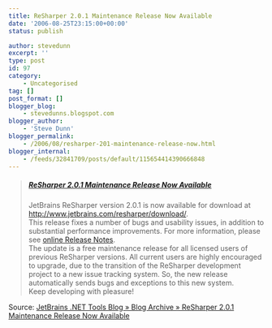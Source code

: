 ```yaml
---
title: ReSharper 2.0.1 Maintenance Release Now Available
date: '2006-08-25T23:15:00+00:00'
status: publish

author: stevedunn
excerpt: ''
type: post
id: 97
category:
    - Uncategorised
tag: []
post_format: []
blogger_blog:
    - stevedunns.blogspot.com
blogger_author:
    - 'Steve Dunn'
blogger_permalink:
    - /2006/08/resharper-201-maintenance-release-now.html
blogger_internal:
    - /feeds/32841709/posts/default/115654414390666848
---
```

> ##### [ReSharper 2.0.1 Maintenance Release Now Available](http://blogs.jetbrains.com/dotnet/2006/08/resharper-201-maintenance-release-now-available/)
> 
> JetBrains ReSharper version 2.0.1 is now available for download at <http://www.jetbrains.com/resharper/download/>.  
> This release fixes a number of bugs and usability issues, in addition to substantial performance improvements. For more information, please see [online Release Notes](http://www.jetbrains.com/resharper/releaseNotes201.html).  
> The update is a free maintenance release for all licensed users of previous ReSharper versions. All current users are highly encouraged to upgrade, due to the transition of the ReSharper development project to a new issue tracking system. So, the new release automatically sends bugs and exceptions to this new system.  
> Keep developing with pleasure!

Source: [JetBrains .NET Tools Blog » Blog Archive » ReSharper 2.0.1 Maintenance Release Now Available](http://blogs.jetbrains.com/dotnet/2006/08/resharper-201-maintenance-release-now-available/)